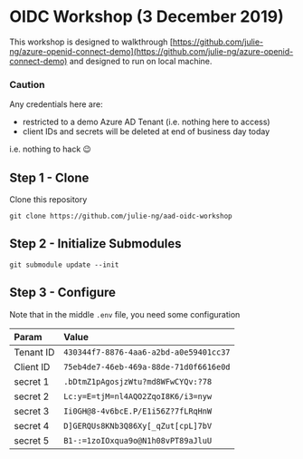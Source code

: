 # OIDC Workshop (3 December 2019)

This workshop is designed to walkthrough 
[https://github.com/julie-ng/azure-openid-connect-demo](https://github.com/julie-ng/azure-openid-connect-demo) and designed to run on local machine. 

### Caution

Any credentials here are:

- restricted to a demo Azure AD Tenant (i.e. nothing here to access)
- client IDs and secrets will be deleted at end of business day today

i.e. nothing to hack 😉


## Step 1 - Clone

Clone this repository

```
git clone https://github.com/julie-ng/aad-oidc-workshop
```

## Step 2 - Initialize Submodules

```
git submodule update --init
```

## Step 3 - Configure

Note that in the middle `.env` file, you need some configuration

| Param | Value |
|:--|:--|
| Tenant ID | `430344f7-8876-4aa6-a2bd-a0e59401cc37` | 
| Client ID | `75eb4de7-46eb-469a-88de-71d0f6616e0d` |
| secret 1 | `.bDtmZ1pAgosjzWtu?md8WFwCYQv:?78` |
| secret 2 | `Lc:y=E=tjM=nl4AQO2ZqoI8K6/i3=nyw` |
| secret 3 | `Ii0GH@8-4v6bcE.P/E1i56Z?7fLRqHnW` |
| secret 4 | `D]GERQUs8KNb3Q86Xy[_qZut[cpL]7bV` |
| secret 5 | `B1-:=1zoIOxqua9o@N1h08vPT89aJluU` |